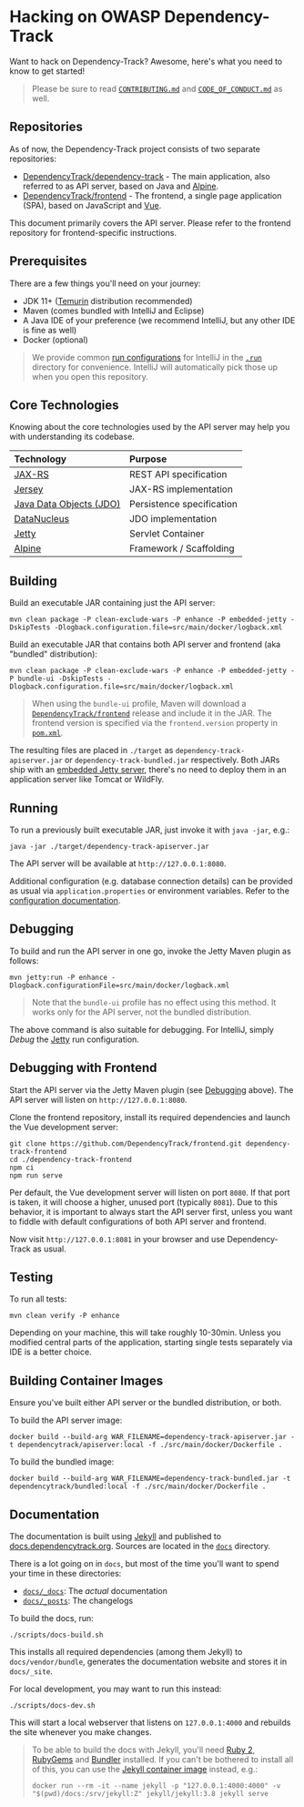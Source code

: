 # Hacking on OWASP Dependency-Track

Want to hack on Dependency-Track? Awesome, here's what you need to know to get started!

> Please be sure to read [`CONTRIBUTING.md`](./CONTRIBUTING.md) and 
> [`CODE_OF_CONDUCT.md`](./CODE_OF_CONDUCT.md) as well.

## Repositories

As of now, the Dependency-Track project consists of two separate repositories:

* [DependencyTrack/dependency-track](https://github.com/DependencyTrack/dependency-track) - The main application, also referred to as API server, based on Java and [Alpine](https://github.com/stevespringett/Alpine).
* [DependencyTrack/frontend](https://github.com/DependencyTrack/frontend) - The frontend, a single page application (SPA), based on JavaScript and [Vue](https://vuejs.org/).

This document primarily covers the API server. Please refer to the frontend repository for frontend-specific instructions.

## Prerequisites

There are a few things you'll need on your journey:

* JDK 11+ ([Temurin](https://adoptium.net/temurin/releases) distribution recommended)
* Maven (comes bundled with IntelliJ and Eclipse)
* A Java IDE of your preference (we recommend IntelliJ, but any other IDE is fine as well)
* Docker (optional)

> We provide common [run configurations](https://www.jetbrains.com/help/idea/run-debug-configuration.html) for IntelliJ 
> in the [`.run`](./.run) directory for convenience. IntelliJ will automatically pick those up when you open this repository.

## Core Technologies

Knowing about the core technologies used by the API server may help you with understanding its codebase.

| Technology                                                                                      | Purpose                   |
|:------------------------------------------------------------------------------------------------|:--------------------------|
| [JAX-RS](https://projects.eclipse.org/projects/ee4j.rest)                                       | REST API specification    |
| [Jersey](https://eclipse-ee4j.github.io/jersey/)                                                | JAX-RS implementation     |
| [Java Data Objects (JDO)](https://db.apache.org/jdo/)                                           | Persistence specification |
| [DataNucleus](https://www.datanucleus.org/products/accessplatform/jdo/getting_started.html)     | JDO implementation        |
| [Jetty](https://www.eclipse.org/jetty/)                                                         | Servlet Container         |
| [Alpine](https://github.com/stevespringett/Alpine)                                              | Framework / Scaffolding   |

## Building

Build an executable JAR containing just the API server:

```shell
mvn clean package -P clean-exclude-wars -P enhance -P embedded-jetty -DskipTests -Dlogback.configuration.file=src/main/docker/logback.xml
```

Build an executable JAR that contains both API server and frontend (aka "bundled" distribution):

```shell
mvn clean package -P clean-exclude-wars -P enhance -P embedded-jetty -P bundle-ui -DskipTests -Dlogback.configuration.file=src/main/docker/logback.xml
```

> When using the `bundle-ui` profile, Maven will download a [`DependencyTrack/frontend`](https://github.com/DependencyTrack/frontend) 
> release and include it in the JAR. The frontend version is specified via the `frontend.version` property in [`pom.xml`](./pom.xml).

The resulting files are placed in `./target` as `dependency-track-apiserver.jar` or `dependency-track-bundled.jar` respectively.
Both JARs ship with an [embedded Jetty server](https://github.com/stevespringett/Alpine/tree/master/alpine-executable-war), 
there's no need to deploy them in an application server like Tomcat or WildFly.

## Running

To run a previously built executable JAR, just invoke it with `java -jar`, e.g.:

```shell
java -jar ./target/dependency-track-apiserver.jar
```

The API server will be available at `http://127.0.0.1:8080`.

Additional configuration (e.g. database connection details) can be provided as usual via `application.properties`
or environment variables. Refer to the [configuration documentation](https://docs.dependencytrack.org/getting-started/configuration/).

## Debugging

To build and run the API server in one go, invoke the Jetty Maven plugin as follows:

```shell
mvn jetty:run -P enhance -Dlogback.configurationFile=src/main/docker/logback.xml
```

> Note that the `bundle-ui` profile has no effect using this method. 
> It works only for the API server, not the bundled distribution.

The above command is also suitable for debugging. For IntelliJ, simply *Debug* the [Jetty](./.run/Jetty.run.xml) run configuration.

## Debugging with Frontend

Start the API server via the Jetty Maven plugin (see [Debugging](#debugging) above). The API server will listen on 
`http://127.0.0.1:8080`.

Clone the frontend repository, install its required dependencies and launch the Vue development server:

```shell
git clone https://github.com/DependencyTrack/frontend.git dependency-track-frontend
cd ./dependency-track-frontend
npm ci
npm run serve
```

Per default, the Vue development server will listen on port `8080`. If that port is taken, it will choose a higher,
unused port (typically `8081`). Due to this behavior, it is important to always start the API server first, unless
you want to fiddle with default configurations of both API server and frontend.

Now visit `http://127.0.0.1:8081` in your browser and use Dependency-Track as usual.

## Testing

To run all tests:

```shell
mvn clean verify -P enhance
```

Depending on your machine, this will take roughly 10-30min. Unless you modified central parts of the application,
starting single tests separately via IDE is a better choice. 

## Building Container Images

Ensure you've built either API server or the bundled distribution, or both.

To build the API server image:

```shell
docker build --build-arg WAR_FILENAME=dependency-track-apiserver.jar -t dependencytrack/apiserver:local -f ./src/main/docker/Dockerfile .
```

To build the bundled image:

```shell
docker build --build-arg WAR_FILENAME=dependency-track-bundled.jar -t dependencytrack/bundled:local -f ./src/main/docker/Dockerfile .
```

## Documentation

The documentation is built using [Jekyll](https://jekyllrb.com/) and published to 
[docs.dependencytrack.org](https://docs.dependecytrack.org). Sources are located in the [`docs`](./docs) directory.

There is a lot going on in `docs`, but most of the time you'll want to spend your time in these directories:

* [`docs/_docs`](./docs/_docs): The *actual* documentation
* [`docs/_posts`](./docs/_posts): The changelogs

To build the docs, run:

```shell
./scripts/docs-build.sh
```

This installs all required dependencies (among them Jekyll) to `docs/vendor/bundle`, generates the documentation
website and stores it in `docs/_site`.

For local development, you may want to run this instead: 
```shell
./scripts/docs-dev.sh
```

This will start a local webserver that listens on `127.0.0.1:4000` and rebuilds the site whenever you make changes.

> To be able to build the docs with Jekyll, you'll need [Ruby 2](https://www.ruby-lang.org/en/),
> [RubyGems](https://rubygems.org/pages/download) and [Bundler](https://bundler.io/) installed.
> If you can't be bothered to install all of this, you can use the 
> [Jekyll container image](https://hub.docker.com/r/jekyll/jekyll) instead, e.g.:
> ```
> docker run --rm -it --name jekyll -p "127.0.0.1:4000:4000" -v "$(pwd)/docs:/srv/jekyll:Z" jekyll/jekyll:3.8 jekyll serve
> ```
